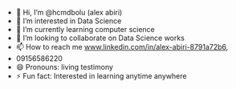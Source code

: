 - 👋 Hi, I’m @hcmdbolu (alex abiri)
- 👀 I’m interested in Data Science
- 🌱 I’m currently learning computer science
- 💞️ I’m looking to collaborate on Data Science works
- 📫 How to reach me www.linkedin.com/in/alex-abiri-8791a72b6,
- 09156586220
- 😄 Pronouns: living testimony
- ⚡ Fun fact: Interested in learning anytime anywhere 

<!---
hcmdbolu/hcmdbolu is a ✨ special ✨ repository because its `README.md` (this file) appears on your GitHub profile.
You can click the Preview link to take a look at your changes.
--->

